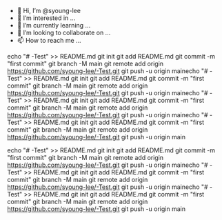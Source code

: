 - 👋 Hi, I’m @syoung-lee
- 👀 I’m interested in ...
- 🌱 I’m currently learning ...
- 💞️ I’m looking to collaborate on ...
- 📫 How to reach me ...

<!---Cancel changes
syoung-lee/syoung-lee is a ✨ special ✨ repository because its `README.md` (this file) appears on your GitHub profile.
You can click the Preview link to take a look at your changes.
--->
echo "# -Test" >> README.md
git init
git add README.md
git commit -m "first commit"
git branch -M main
git remote add origin https://github.com/syoung-lee/-Test.git
git push -u origin mainecho "# -Test" >> README.md
git init
git add README.md
git commit -m "first commit"
git branch -M main
git remote add origin https://github.com/syoung-lee/-Test.git
git push -u origin mainecho "# -Test" >> README.md
git init
git add README.md
git commit -m "first commit"
git branch -M main
git remote add origin https://github.com/syoung-lee/-Test.git
git push -u origin mainecho "# -Test" >> README.md
git init
git add README.md
git commit -m "first commit"
git branch -M main
git remote add origin https://github.com/syoung-lee/-Test.git
git push -u origin main


echo "# -Test" >> README.md
git init
git add README.md
git commit -m "first commit"
git branch -M main
git remote add origin https://github.com/syoung-lee/-Test.git
git push -u origin mainecho "# -Test" >> README.md
git init
git add README.md
git commit -m "first commit"
git branch -M main
git remote add origin https://github.com/syoung-lee/-Test.git
git push -u origin mainecho "# -Test" >> README.md
git init
git add README.md
git commit -m "first commit"
git branch -M main
git remote add origin https://github.com/syoung-lee/-Test.git
git push -u origin main
